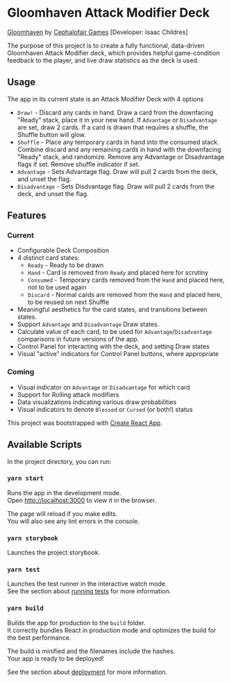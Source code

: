 # Gloomhaven Attack Modifier Deck

[Gloomhaven](http://www.cephalofair.com/gloomhaven) by [Cephalofair Games](http://www.cephalofair.com/) [Developer: Isaac Childres]

The purpose of this project is to create a fully functional, data-driven Gloomhaven Attack Modifier deck, which provides helpful game-condition feedback to the player, and live draw statistics as the deck is used.


## Usage

The app in its current state is an Attack Modifier Deck with 4 options

* `Draw!` - Discard any cards in hand.  Draw a card from the downfacing "Ready" stack, place it in your new hand. If `Advantage` or `Disadvantage` are set, draw 2 cards. If a card is drawn that requires a shuffle, the Shuffle button will glow.
* `Shuffle` - Place any temporary cards in hand into the consumed stack.  Combine discard and any remaining cards in hand with the downfacing "Ready" stack, and randomize.  Remove any Advantage or Disadvantage flags if set.  Remove shuffle indicator if set.
* `Advantage` - Sets Advantage flag.  Draw will pull 2 cards from the deck, and unset the flag.
* `Disadvantage` - Sets Disdvantage flag.  Draw will pull 2 cards from the deck, and unset the flag.


## Features

### Current
* Configurable Deck Composition
* 4 distinct card states:
    * `Ready` - Ready to be drawn
    * `Hand` - Card is removed from `Ready` and placed here for scrutiny
    * `Consumed` - Temporary cards removed from the `Hand` and placed here, not to be used again
    * `Discard` - Normal cards are removed from the `Hand` and placed here, to be reused on next Shuffle
* Meaningful aesthetics for the card states, and transitions between states.
* Support `Advantage` and `Disadvantage` Draw states. 
* Calculate value of each card, to be used for `Advantage`/`Disadvantage` comparisons in future versions of the app. 
* Control Panel for interacting with the deck, and setting Draw states
* Visual "active" indicators for Control Panel buttons, where appropriate

### Coming
* Visual indicator on `Advantage` or `Disadvantage` for which card 
* Support for Rolling attack modifiers
* Data visualizations indicating various draw probabilities
* Visual indicators to denote `Blessed` or `Cursed` (or both!) status 

This project was bootstrapped with [Create React App](https://github.com/facebook/create-react-app).




## Available Scripts

In the project directory, you can run:

### `yarn start`

Runs the app in the development mode.\
Open [http://localhost:3000](http://localhost:3000) to view it in the browser.

The page will reload if you make edits.\
You will also see any lint errors in the console.


### `yarn storybook`

Launches the project storybook.


### `yarn test`

Launches the test runner in the interactive watch mode.\
See the section about [running tests](https://facebook.github.io/create-react-app/docs/running-tests) for more information.


### `yarn build`

Builds the app for production to the `build` folder.\
It correctly bundles React in production mode and optimizes the build for the best performance.

The build is minified and the filenames include the hashes.\
Your app is ready to be deployed!

See the section about [deployment](https://facebook.github.io/create-react-app/docs/deployment) for more information.